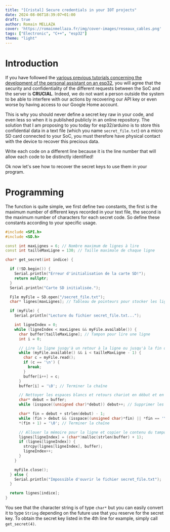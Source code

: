 ```yaml
---
title: "[Cristal] Secure credentials in your IOT projects"
date: 2024-08-06T18:39:07+01:00
draft: true
author: Romain MELLAZA
cover: 'https://romainmellaza.fr/img/cover-images/reseaux_cables.png'
tags: ["Electronic", "C++", "esp32"]
theme: "light"
---
```


# Introduction
If you have followed the [various previous tutorials concerning the development of the personal assistant on an esp32](), you will agree that the security and confidentiality of the different requests between the SoC and the server is **CRUCIAL**. Indeed, we do not want a person outside the system to be able to interfere with our actions by recovering our API key or even worse by having access to our Google Home account.

This is why you should never define a secret key raw in your code, and even less so when it is published publicly in an online repository. The solution that I am proposing to you today for esp32/arduino is to store this confidential data in a text file (which you name `secret_file.txt`) on a micro SD card connected to your SoC, you must therefore have physical contact with the device to recover this precious data.

Write each code on a different line because it is the line number that will allow each code to be distinctly identified!

Ok now let's see how to recover the secret keys to use them in your program.

# Programming
The function is quite simple, we first define two constants, the first is the maximum number of different keys recorded in your text file, the second is the maximum number of characters for each secret code. So define these constants according to your specific usage.

```cpp
#include <SPI.h>
#include <SD.h>

const int maxLignes = 6; // Nombre maximum de lignes à lire
const int tailleMaxLigne = 130; // Taille maximale de chaque ligne

char* get_secret(int indice) {

  if (!SD.begin()) {
    Serial.println("Erreur d'initialisation de la carte SD!");
    return nullptr;
  }
  Serial.println("Carte SD initialisée.");

  File myFile = SD.open("/secret_file.txt");
  char* lignes[maxLignes]; // Tableau de pointeurs pour stocker les lignes

  if (myFile) {
    Serial.println("Lecture du fichier secret_file.txt...");

    int ligneIndex = 0;
    while (ligneIndex < maxLignes && myFile.available()) {
      char buffer[tailleMaxLigne]; // Tampon pour lire une ligne
      int i = 0;

      // Lire la ligne jusqu'à un retour à la ligne ou jusqu'à la fin du tampon
      while (myFile.available() && i < tailleMaxLigne - 1) {
        char c = myFile.read();
        if (c == '\n') {
          break;
        }
        buffer[i++] = c;
      }
      buffer[i] = '\0'; // Terminer la chaîne

      // Nettoyer les espaces blancs et retours chariot en début et en fin de chaîne
      char* debut = buffer;
      while (isspace((unsigned char)*debut)) debut++; // Supprimer les espaces et retours chariot en début

      char* fin = debut + strlen(debut) - 1;
      while (fin > debut && (isspace((unsigned char)*fin) || *fin == '\r')) fin--; // Supprimer les espaces et retours chariot en fin
      *(fin + 1) = '\0'; // Terminer la chaîne

      // Allouer la mémoire pour la ligne et copier le contenu du tampon
      lignes[ligneIndex] = (char*)malloc(strlen(buffer) + 1);
      if (lignes[ligneIndex]) {
        strcpy(lignes[ligneIndex], buffer);
        ligneIndex++;
      }
    }

    myFile.close();
  } else {
    Serial.println("Impossible d'ouvrir le fichier secret_file.txt");
  }

  return lignes[indice];
}
```

You see that the character string is of type `char*` but you can easily convert it to type `String` depending on the future use that you reserve for the secret key. To obtain the secret key listed in the 4th line for example, simply call `get_secret(4)`.